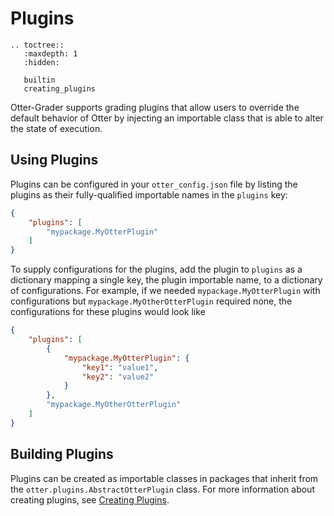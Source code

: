 # Plugins

```eval_rst
.. toctree::
   :maxdepth: 1
   :hidden:

   builtin
   creating_plugins
```

Otter-Grader supports grading plugins that allow users to override the default behavior of Otter by injecting an importable class that is able to alter the state of execution.

## Using Plugins

Plugins can be configured in your `otter_config.json` file by listing the plugins as their fully-qualified importable names in the `plugins` key:

```json
{
    "plugins": [
        "mypackage.MyOtterPlugin"
    ]
}
```

To supply configurations for the plugins, add the plugin to `plugins` as a dictionary mapping a single key, the plugin importable name, to a dictionary of configurations. For example, if we needed `mypackage.MyOtterPlugin` with  configurations but `mypackage.MyOtherOtterPlugin` required none, the configurations for these plugins would look like

```json
{
    "plugins": [
        {
            "mypackage.MyOtterPlugin": {
                "key1": "value1",
                "key2": "value2"
            }
        },
        "mypackage.MyOtherOtterPlugin"
    ]
}
```

## Building Plugins

Plugins can be created as importable classes in packages that inherit from the `otter.plugins.AbstractOtterPlugin` class. For more information about creating plugins, see [Creating Plugins](creating_plugins.md).
